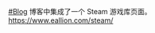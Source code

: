 <p><a href="https://e5n.cc/tags/Blog" class="mention hashtag" rel="tag">#<span>Blog</span></a> 博客中集成了一个 Steam 游戏库页面。<br /><a href="https://www.eallion.com/steam/" target="_blank" rel="nofollow noopener" translate="no"><span class="invisible">https://www.</span><span class="">eallion.com/steam/</span><span class="invisible"></span></a></p>